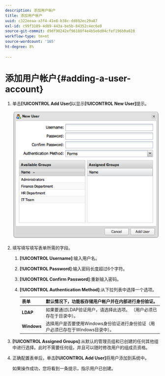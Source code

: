 ```yaml
---
description: 添加用户帐户
title: 添加用户帐户
uuid: c322eeaa-a3f4-41e8-b38c-dd892ec29a87
exl-id: c99f3189-4d89-443a-be5b-84352c4ec6e8
source-git-commit: d9df90242ef96188f4e4b5e6d04cfef196b0a628
workflow-type: tm+mt
source-wordcount: '165'
ht-degree: 8%

---
```


# 添加用户帐户{#adding-a-user-account}

1. 单击&#x200B;**[!UICONTROL Add User]**&#x200B;以显示&#x200B;**[!UICONTROL New User]**&#x200B;提示。

   ![](assets/add_user_account.png)

1. 填写填写填写表单所需的字段。
   1. **[!UICONTROL Username]**:输入用户名。
   1. **[!UICONTROL Password]**:输入密码长度超过6个字符。
   1. **[!UICONTROL Confirm Password]**:重新输入密码。
   1. **[!UICONTROL Authentication Method]**:从下拉列表中选择一个选项。

      | **表单** | 默认情况下，功能板存储用户帐户并在内部进行身份验证。 |
      |---|---|
      | **LDAP** | 如果要通过LDAP验证用户，请选择此选项。 （用户必须已存在于目录中）。 |
      | **Windows** | 选择用户是否要使用Windows身份验证进行身份验证（用户必须已存在于Windows目录中）。 |

1. **[!UICONTROL Assigned Groups]**:从默认的管理员组和已创建的任何其他组中进行选择。此时不需要任何组，并且可以随时修改用户的组成员资格。
1. 正确配置表单后，单击&#x200B;**[!UICONTROL Add User]**&#x200B;将用户添加到系统中。

   如果操作成功，您将看到一条提示，指示用户已创建。
